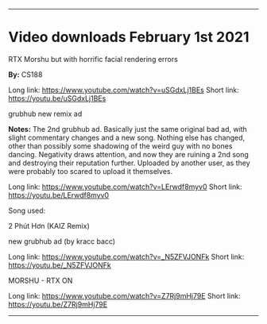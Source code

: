 
***

# Video downloads February 1st 2021

RTX Morshu but with horrific facial rendering errors

**By:** CS188

Long link: https://www.youtube.com/watch?v=uSGdxLj1BEs
Short link: https://youtu.be/uSGdxLj1BEs

grubhub new remix ad

**Notes:** The 2nd grubhub ad. Basically just the same original bad ad, with slight commentary changes and a new song. Nothing else has changed, other than possibly some shadowing of the weird guy with no bones dancing. Negativity draws attention, and now they are ruining a 2nd song and destroying their reputation further. Uploaded by another user, as they were probably too scared to upload it themselves.

Long link: https://www.youtube.com/watch?v=LErwdf8myv0
Short link: https://youtu.be/LErwdf8myv0

Song used:

2 Phút Hơn (KAIZ Remix)

new grubhub ad (by kracc bacc)

Long link: https://www.youtube.com/watch?v=_N5ZFVJONFk
Short link: https://youtu.be/_N5ZFVJONFk

MORSHU - RTX ON

Long link: https://www.youtube.com/watch?v=Z7Rj9mHj79E
Short link: https://youtu.be/Z7Rj9mHj79E

***

